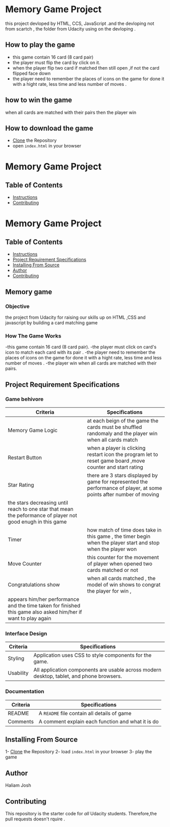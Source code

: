 # Memory Game Project

this project devloped  by HTML, CCS, JavaScript .and the devloping not from scartch , the folder from Udacity using on the devloping  .


## How to play the game

- this game  contain 16 card (8 card pair) 
- the player must flip the card by click on it.
- when the player flip two card if matched then still open ,if not the card flipped face down 
- the player need to remember the places of icons on the game for  done it with  a hight rate, less time  and less number of moves .


## how to win the game

when all cards are matched with their pairs then the player win 

## How to download the game

- [Clone](https://github.com/halima992/projectMemoryGame) the Repository
- open `index.html` in your browser

# Memory Game Project

## Table of Contents

* [Instructions](#instructions)
* [Contributing](#contributing)
# Memory Game Project 
## Table of Contents

* [Instructions](#Memory_game)
* [Project Requirement Specifications](#Project-Requirement-Specifications)
* [Installing From Source](#Installing-From-Source)
* [Author](#Author)
* [Contributing](#Contributing)

## Memory game

### Objective

the project from Udacity for raising our skills up on HTML ,CSS and javascript by building a card matching game

### How The Game Works

-this game  contain 16 card (8 card pair). 
-the player must click on card's icon  to match each card with its pair . 
-the player need to remember the places of icons on the game for  done it with  a hight rate, less time  and less number of moves .
-the player win when all cards are matched with their pairs.

## Project Requirement Specifications

### Game behivore

| Criteria              | Specifications    |
| --------------------- | ----------------- |
| Memory Game Logic     | at each beign of the game the cards must be shuffled randomaly and the player win when all cards match  |
| Restart Button        | when a player is clicking restart icon the program let to reset game board ,move counter and start rating |
| Star Rating           | there are 3 stars displayed by game for represented the performance of player, at some points after number of moving 
 the stars decreasing until reach to one star that mean the peformance of player not good enugh in this game  |
| Timer                 | how match of time does take in this game , the timer begin when the player start and stop when the player won|
| Move Counter          | this counter for the movement of player when opened two cards matched or not|
| Congratulations show  |when all cards matched , the model of win shows to congrat the player for win , 
appears him/her performance and the time taken for finished this game also asked him/her if want to play again|

### Interface Design

| Criteria              | Specifications    |
| --------------------- | ----------------- |
| Styling               | Application uses CSS to style components for the game. |
| Usability             | All application components are usable across modern desktop, tablet, and phone browsers. |

### Documentation

| Criteria              | Specifications    |
| --------------------- | ----------------- |
| README                | A `README` file contain all details of game  |
| Comments              | A comment explain each function and what it is do  |



## Installing From Source
1- [Clone](https://github.com/halima992/projectMemoryGame) the Repository
2- load `index.html` in your browser
3- play the game
## Author
Haliam Josh 

## Contributing
This repository is the starter code for _all_ Udacity students. Therefore,the pull requests doesn't rquire .

